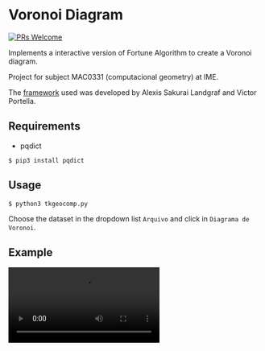 # Voronoi Diagram
[![PRs Welcome](https://img.shields.io/badge/PRs-welcome-brightgreen.svg?style=flat-square)](http://makeapullrequest.com)

Implements a interactive version of Fortune Algorithm to create a Voronoi diagram.

Project for subject MAC0331 (computacional geometry) at IME.

The [framework](https://gitlab.com/visportella/geocomp-py-framework) used was developed by Alexis Sakurai Landgraf and Victor Portella.

## Requirements

- pqdict
```
$ pip3 install pqdict
```

## Usage

```
$ python3 tkgeocomp.py 
```

Choose the dataset in the dropdown list `Arquivo` and click in `Diagrama de Voronoi`.

## Example

![](voronoi-example.mp4)

